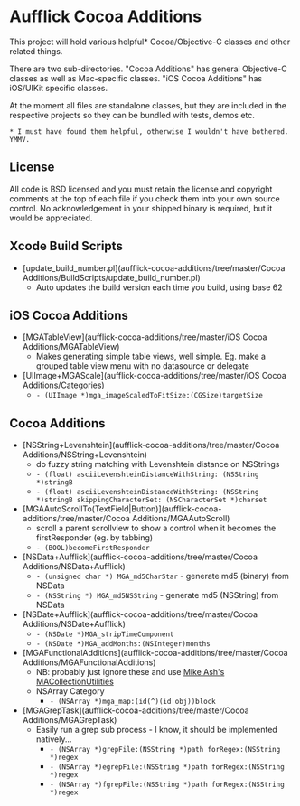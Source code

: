 Aufflick Cocoa Additions
========================

This project will hold various helpful* Cocoa/Objective-C classes and other related things.

There are two sub-directories. "Cocoa Additions" has general Objective-C classes as well as Mac-specific classes. "iOS Cocoa Additions" has iOS/UIKit specific classes.

At the moment all files are standalone classes, but they are included in the respective projects so they can be bundled with tests, demos etc.

    * I must have found them helpful, otherwise I wouldn't have bothered. YMMV.

License
-------

All code is BSD licensed and you must retain the license and copyright comments at the top of each file if you check them into your own source control. No acknowledgement in your shipped binary is required, but it would be appreciated.

Xcode Build Scripts
-------------------

* [update_build_number.pl](aufflick-cocoa-additions/tree/master/Cocoa Additions/BuildScripts/update_build_number.pl)
    * Auto updates the build version each time you build, using base 62

iOS Cocoa Additions
-------------------

* [MGATableView](aufflick-cocoa-additions/tree/master/iOS Cocoa Additions/MGATableView)
    * Makes generating simple table views, well simple. Eg. make a grouped table view menu with no datasource or delegate
* [UIImage+MGAScale](aufflick-cocoa-additions/tree/master/iOS Cocoa Additions/Categories)
    * `- (UIImage *)mga_imageScaledToFitSize:(CGSize)targetSize`

Cocoa Additions
---------------

* [NSString+Levenshtein](aufflick-cocoa-additions/tree/master/Cocoa Additions/NSString+Levenshtein)
    * do fuzzy string matching with Levenshtein distance on NSStrings
    * `- (float) asciiLevenshteinDistanceWithString: (NSString *)stringB`
    * `- (float) asciiLevenshteinDistanceWithString: (NSString *)stringB skippingCharacterSet: (NSCharacterSet *)charset`
* [MGAAutoScrollTo(TextField|Button)](aufflick-cocoa-additions/tree/master/Cocoa Additions/MGAAutoScroll)
    * scroll a parent scrollview to show a control when it becomes the firstResponder (eg. by tabbing)
    * `- (BOOL)becomeFirstResponder`
* [NSData+Aufflick](aufflick-cocoa-additions/tree/master/Cocoa Additions/NSData+Aufflick)
    * `- (unsigned char *) MGA_md5CharStar` - generate md5 (binary) from NSData
    * `- (NSString *) MGA_md5NSString` - generate md5 (NSString) from NSData
* [NSDate+Aufflick](aufflick-cocoa-additions/tree/master/Cocoa Additions/NSDate+Aufflick)
    * `- (NSDate *)MGA_stripTimeComponent`
    * `- (NSDate *)MGA_addMonths:(NSInteger)months`
* [MGAFunctionalAdditions](aufflick-cocoa-additions/tree/master/Cocoa Additions/MGAFunctionalAdditions)
    * NB: probably just ignore these and use [Mike Ash's MACollectionUtilities](https://github.com/mikeash/MACollectionUtilities)
    * NSArray Category
        * `- (NSArray *)mga_map:(id(^)(id obj))block`
* [MGAGrepTask](aufflick-cocoa-additions/tree/master/Cocoa Additions/MGAGrepTask)
    * Easily run a grep sub process - I know, it should be implemented natively...
        * `- (NSArray *)grepFile:(NSString *)path forRegex:(NSString *)regex`
        * `- (NSArray *)egrepFile:(NSString *)path forRegex:(NSString *)regex`
        * `- (NSArray *)fgrepFile:(NSString *)path forRegex:(NSString *)regex`
